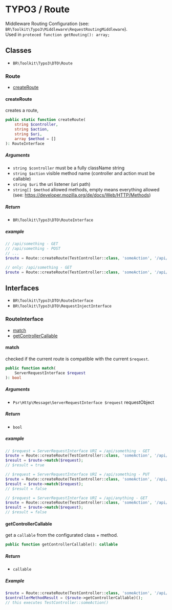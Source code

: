 # TYPO3 / Route

Middleware Routing Configuration (see: `BR\Toolkit\Typo3\Middleware\RequestRoutingMiddleware`).    
Used in `proteced function getRouting(): array;`

## Classes

* `BR\Toolkit\Typo3\DTO\Route`

### Route

* [createRoute](#createroute)

#### createRoute
creates a route,


```php
public static function createRoute(
    string $controller, 
    string $action, 
    string $uri, 
    array $method = []
): RouteInterface
```

##### Arguments
* `string $controller` must be a fully className string    
* `string $action` visible method name (controller and action must be callable)
* `string $uri` the uri listener (uri path)
* `string[] $method` allowed methods, empty means everything allowed (see: https://developer.mozilla.org/de/docs/Web/HTTP/Methods)
 
##### Return
 * `BR\Toolkit\Typo3\DTO\RouteInterface`

##### example
```php
// /api/something - GET
// /api/something - POST
// ...
$route = Route::createRoute(TestController::class, 'someAction', '/api/something', []);
```

```php
// only: /api/something - GET
$route = Route::createRoute(TestController::class, 'someAction', '/api/something', ['GET']);
```

## Interfaces

* `BR\Toolkit\Typo3\DTO\RouteInterface`
* `BR\Toolkit\Typo3\DTO\RequestInjectInterface`

### RouteInterface

* [match](#match)
* [getControllerCallable](#getcontrollercallable)

#### match
checked if the current route is compatible with the current `$request`.
```php
public function match(
    ServerRequestInterface $request
): bool
```

##### Arguments
* `Psr\Http\Message\ServerRequestInterface $request` requestObject

##### Return
 * `bool`

##### example
```php
// $request = ServerRequestInterface URI = /api/something - GET
$route = Route::createRoute(TestController::class, 'someAction', '/api/something', []);
$result = $route->match($request);
// $result = true
```

```php
// $request = ServerRequestInterface URI = /api/something - PUT
$route = Route::createRoute(TestController::class, 'someAction', '/api/something', ['GET', 'POST']);
$result = $route->match($request);
// $result = false
```

```php
// $request = ServerRequestInterface URI = /api/anything - GET
$route = Route::createRoute(TestController::class, 'someAction', '/api/something', []);
$result = $route->match($request);
// $result = false
```

#### getControllerCallable
get a `callable` from the configurated class + method.
```php
public function getControllerCallable(): callable
```

##### Return
 * `callable`


##### Example
```php
$route = Route::createRoute(TestController::class, 'someAction', '/api/something', ['GET', 'POST']);
$controllerMethodResult = ($route->getControllerCallable)();
// this executes TestController::someAction()
```